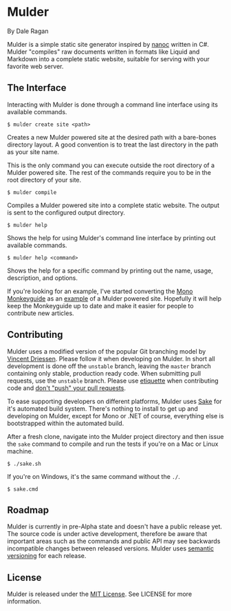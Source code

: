 # Mulder
By Dale Ragan

Mulder is a simple static site generator inspired by [nanoc][nanoc] written in C#.  Mulder
"compiles" raw documents written in formats like Liquid and Markdown into a complete
static website, suitable for serving with your favorite web server.

## The Interface

Interacting with Mulder is done through a command line interface using its available commands.

    $ mulder create site <path>

Creates a new Mulder powered site at the desired path with a bare-bones directory layout.  A good
convention is to treat the last directory in the path as your site name.

This is the only command you can execute outside the root directory of a Mulder powered site.  The
rest of the commands require you to be in the root directory of your site.

    $ mulder compile

Compiles a Mulder powered site into a complete static website.  The output is sent to the
configured output directory.

    $ mulder help

Shows the help for using Mulder's command line interface by printing out available commands.

    $ mulder help <command>

Shows the help for a specific command by printing out the name, usage, description, and options.

If you're looking for an example, I've started converting the [Mono Monkeyguide](http://mono-project.com/Monkeyguide) 
as an [example](https://github.com/dragan/monkeyguide) of a Mulder powered site. Hopefully it will help 
keep the Monkeyguide up to date and make it easier for people to contribute new articles.

## Contributing

Mulder uses a modified version of the popular Git branching model by [Vincent Driessen][nvie].
Please follow it when developing on Mulder.  In short all development is done off the `unstable`
branch, leaving the `master` branch containing only stable, production ready code.  When
submitting pull requests, use the `unstable` branch.  Please use [etiquette][etiquette] when
contributing code and [don't "push" your pull requests][dont-push].

To ease supporting developers on different platforms, Mulder uses [Sake][sake] for it's automated
build system.  There's nothing to install to get up and developing on Mulder, except for Mono
or .NET of course, everything else is bootstrapped within the automated build.

After a fresh clone, navigate into the Mulder project directory and then issue the `sake` command
to compile and run the tests if you're on a Mac or Linux machine.

    $ ./sake.sh

If you're on Windows, it's the same command without the `./`.

    $ sake.cmd

## Roadmap

Mulder is currently in pre-Alpha state and doesn't have a public release yet.  The source code is
under active development, therefore be aware that important areas such as the commands and public
API may see backwards incompatible changes between released versions.  Mulder uses
[semantic versioning][semver] for each release.

## License
Mulder is released under the [MIT License][mit-license]. See LICENSE for more information.

[nanoc]: http://nanoc.stoneship.org/
[nvie]: http://nvie.com/posts/a-successful-git-branching-model/
[etiquette]: http://tirania.org/blog/archive/2010/Dec-31.html
[dont-push]: http://www.igvita.com/2011/12/19/dont-push-your-pull-requests/
[sake]: https://github.com/sakeproject/sake/
[semver]: http://semver.org/
[mit-license]: http://www.opensource.org/licenses/mit-license.php
